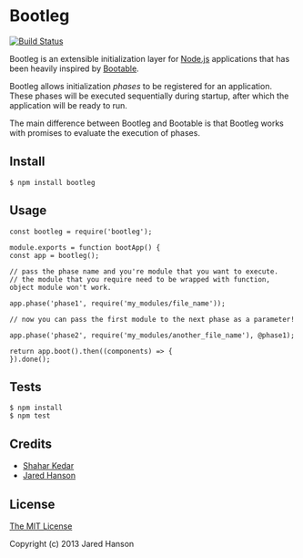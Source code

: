 # Bootleg

[![Build Status](https://travis-ci.org/shaharke/bootleg.svg?branch=develop)](https://travis-ci.org/shaharke/bootleg)


Bootleg is an extensible initialization layer for [Node.js](http://nodejs.org/)
applications that has been heavily inspired by [Bootable](https://github.com/jaredhanson/bootable).

Bootleg allows initialization *phases* to be registered for an application.
These phases will be executed sequentially during startup, after which the
application will be ready to run.

The main difference between Bootleg and Bootable is that Bootleg works with promises to evaluate
the execution of phases.


## Install

    $ npm install bootleg

## Usage

    const bootleg = require('bootleg');

    module.exports = function bootApp() {
    const app = bootleg();

    // pass the phase name and you're module that you want to execute.
    // the module that you require need to be wrapped with function, object module won't work.
    
    app.phase('phase1', require('my_modules/file_name'));

    // now you can pass the first module to the next phase as a parameter!

    app.phase('phase2', require('my_modules/another_file_name'), @phase1);
    
    return app.boot().then((components) => {
    }).done();

## Tests

    $ npm install
    $ npm test

## Credits

  - [Shahar Kedar](http://github.com/shaharke)
  - [Jared Hanson](http://github.com/jaredhanson)

## License

[The MIT License](http://opensource.org/licenses/MIT)

Copyright (c) 2013 Jared Hanson
